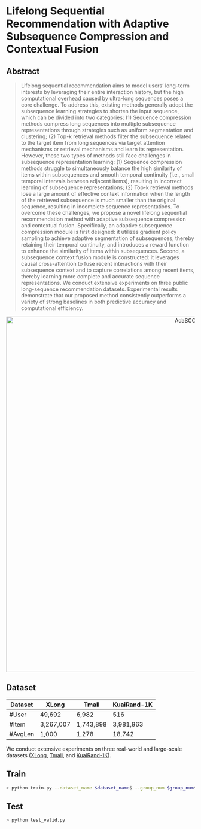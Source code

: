 # Lifelong Sequential Recommendation with Adaptive Subsequence Compression and Contextual Fusion
## Abstract
> Lifelong sequential recommendation aims to model users’ long-term interests by leveraging their entire interaction history, but the high computational overhead caused by ultra-long sequences poses a core challenge. To address this, existing methods generally adopt the subsequence learning strategies to shorten the input sequence, which can be divided into two categories: (1) Sequence compression methods compress long sequences into multiple subsequence representations through strategies such as uniform segmentation and clustering; (2) Top-k retrieval methods filter the subsequence related to the target item from long sequences via target attention mechanisms or retrieval mechanisms and learn its representation. However, these two types of methods still face challenges in subsequence representation learning: (1) Sequence compression methods struggle to simultaneously balance the high similarity of items within subsequences and smooth temporal continuity (i.e., small temporal intervals between adjacent items), resulting in incorrect learning of subsequence representations; (2) Top-k retrieval methods lose a large amount of effective context information when the length of the retrieved subsequence is much smaller than the original sequence, resulting in incomplete sequence representations. To overcome these challenges, we propose a novel lifelong sequential recommendation method with adaptive subsequence compression and contextual fusion. Specifically, an adaptive subsequence compression module is first designed: it utilizes gradient policy sampling to achieve adaptive segmentation of subsequences, thereby retaining their temporal continuity, and introduces a reward function to enhance the similarity of items within subsequences. Second, a subsequence context fusion module is constructed: it leverages causal cross-attention to fuse recent interactions with their subsequence context and to capture correlations among recent items, thereby learning more complete and accurate sequence representations. We conduct extensive experiments on three public long-sequence recommendation datasets. Experimental results demonstrate that our proposed method consistently outperforms a variety of strong baselines in both predictive accuracy and computational efficiency.

<center>
<img src="./AdaSCOF.png" alt="AdaSCOF" width="950"/>
</center>

## Dataset

| Dataset  | XLong   | Tmall    | KuaiRand-1K |
|----------|---------|---------|-------------|
| #User    | 49,692   | 6,982   | 516    |
| #Item    | 3,267,007   | 1,743,898  | 3,981,963     | 
| #AvgLen  | 1,000    | 1,278  | 18,742        | 

We conduct extensive experiments on three real-world and large-scale datasets ([XLong](https://tianchi.aliyun.com/dataset/22482), [Tmall](https://tianchi.aliyun.com/dataset/dataDetail?dataId=42), and [KuaiRand-1K](https://kuairand.com/)).

## Train
```bash
> python train.py --dataset_name $dataset_name$ --group_num $group_num$
```

## Test
```bash
> python test_valid.py
```



